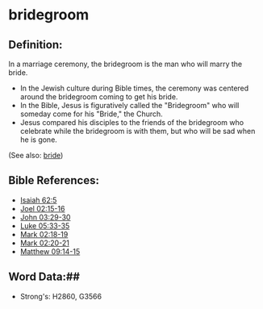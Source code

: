 # bridegroom #

## Definition: ##

In a marriage ceremony, the bridegroom is the man who will marry the bride.

* In the Jewish culture during Bible times, the ceremony was centered around the bridegroom coming to get his bride.
* In the Bible, Jesus is figuratively called the "Bridegroom" who will someday come for his "Bride," the Church.
* Jesus compared his disciples to the friends of the bridegroom who celebrate while the bridegroom is with them, but who will be sad when he is gone.

(See also: [bride](../other/bride.md))

## Bible References: ##

* [Isaiah 62:5](rc://en/tn/help/isa/62/05)
* [Joel 02:15-16](rc://en/tn/help/jol/02/15)
* [John 03:29-30](rc://en/tn/help/jhn/03/29)
* [Luke 05:33-35](rc://en/tn/help/luk/05/33)
* [Mark 02:18-19](rc://en/tn/help/mrk/02/18)
* [Mark 02:20-21](rc://en/tn/help/mrk/02/20)
* [Matthew 09:14-15](rc://en/tn/help/mat/09/14)

## Word Data:##

* Strong's: H2860, G3566

